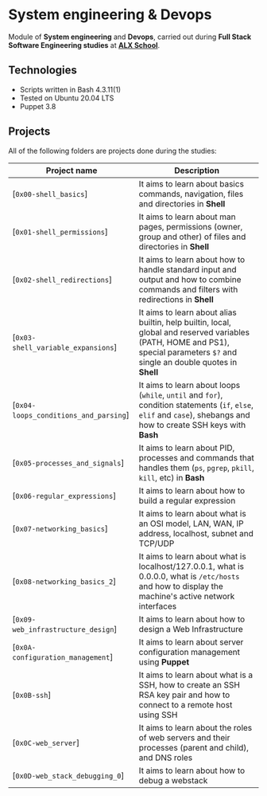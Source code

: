 # System engineering & Devops

Module of **System engineering** and **Devops**, carried out during **Full Stack Software Engineering studies** at **[ALX School](https://www.alxafrica.com/)**.

## Technologies
* Scripts written in Bash 4.3.11(1)
* Tested on Ubuntu 20.04 LTS
* Puppet 3.8

## Projects
All of the following folders are projects done during the studies:

| Project name | Description |
| ------------ | ----------- |
| [`0x00-shell_basics`]| It aims to learn about basics commands, navigation, files and directories in **Shell** |
| [`0x01-shell_permissions`] | It aims to learn about man pages, permissions (owner, group and other) of files and directories in **Shell** |
| [`0x02-shell_redirections`]| It aims to learn about how to handle standard input and output and how to combine commands and filters with redirections in **Shell** |
| [`0x03-shell_variable_expansions`] | It aims to learn about alias builtin, help builtin, local, global and reserved variables (PATH, HOME and PS1), special parameters `$?` and single an double quotes in **Shell** |
| [`0x04-loops_conditions_and_parsing`] | It aims to learn about loops (`while`, `until` and `for`), condition statements (`if`, `else`, `elif` and `case`), shebangs and how to create SSH keys with **Bash** |
| [`0x05-processes_and_signals`] | It aims to learn about PID, processes and commands that handles them (`ps`, `pgrep`, `pkill`, `kill`, etc) in **Bash** |
| [`0x06-regular_expressions`]| It aims to learn about how to build a regular expression |
| [`0x07-networking_basics`]| It aims to learn about what is an OSI model, LAN, WAN, IP address, localhost, subnet and TCP/UDP |
| [`0x08-networking_basics_2`] | It aims to learn about what is localhost/127.0.0.1, what is 0.0.0.0, what is `/etc/hosts` and how to display the machine's active network interfaces |
| [`0x09-web_infrastructure_design`] | It aims to learn about how to design a Web Infrastructure |
| [`0x0A-configuration_management`] | It aims to learn about server configuration management using **Puppet** |
| [`0x0B-ssh`] | It aims to learn about what is a SSH, how to create an SSH RSA key pair and how to connect to a remote host using SSH |
| [`0x0C-web_server`] | It aims to learn about the roles of web servers and their processes (parent and child), and DNS roles |
| [`0x0D-web_stack_debugging_0`] | It aims to learn about how to debug a webstack |
